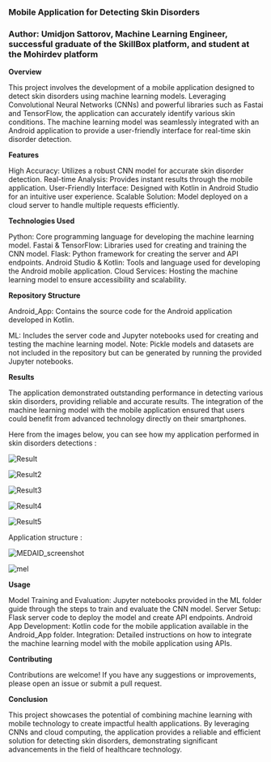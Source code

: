 ###  **Mobile Application for Detecting Skin Disorders**
###  Author: Umidjon Sattorov, Machine Learning Engineer, successful graduate of the SkillBox platform, and student at the Mohirdev platform

**Overview**

This project involves the development of a mobile application designed to detect skin disorders using machine learning models. Leveraging Convolutional Neural Networks (CNNs) and powerful libraries such as Fastai and TensorFlow, the application can accurately identify various skin conditions. The machine learning model was seamlessly integrated with an Android application to provide a user-friendly interface for real-time skin disorder detection.

**Features**

High Accuracy: Utilizes a robust CNN model for accurate skin disorder detection.
Real-time Analysis: Provides instant results through the mobile application.
User-Friendly Interface: Designed with Kotlin in Android Studio for an intuitive user experience.
Scalable Solution: Model deployed on a cloud server to handle multiple requests efficiently.

**Technologies Used**

Python: Core programming language for developing the machine learning model.
Fastai & TensorFlow: Libraries used for creating and training the CNN model.
Flask: Python framework for creating the server and API endpoints.
Android Studio & Kotlin: Tools and language used for developing the Android mobile application.
Cloud Services: Hosting the machine learning model to ensure accessibility and scalability.

**Repository Structure**

Android_App: Contains the source code for the Android application developed in Kotlin.

ML: Includes the server code and Jupyter notebooks used for creating and testing the machine learning model. Note: Pickle models and datasets are not included in the repository but can be generated by running the provided Jupyter notebooks.

**Results**

The application demonstrated outstanding performance in detecting various skin disorders, providing reliable and accurate results. The integration of the machine learning model with the mobile application ensured that users could benefit from advanced technology directly on their smartphones.

Here from the images below, you can see how my application performed in skin disorders detections : 

![Result](https://github.com/user-attachments/assets/ded83e71-0780-42d3-8131-9050b7be5ed6)

![Result2](https://github.com/user-attachments/assets/e184a0cc-a991-4160-9610-8b1790957874)

![Result3](https://github.com/user-attachments/assets/e9361a78-03fd-4fdf-930d-ebd2c151a678)

![Result4](https://github.com/user-attachments/assets/ed39c696-6eb6-444e-b62f-92be618d69f7)

![Result5](https://github.com/user-attachments/assets/e658dcea-bbbf-41c2-9e6f-ced68586399c)

Application structure : 

![MEDAID_screenshot](https://github.com/user-attachments/assets/a19fd37a-0ab8-4763-9e29-fb520b30c139)

![mel](https://github.com/user-attachments/assets/f9ccaeb0-a827-49e1-a6ef-1725dbb80124)

**Usage**

Model Training and Evaluation: Jupyter notebooks provided in the ML folder guide through the steps to train and evaluate the CNN model.
Server Setup: Flask server code to deploy the model and create API endpoints.
Android App Development: Kotlin code for the mobile application available in the Android_App folder.
Integration: Detailed instructions on how to integrate the machine learning model with the mobile application using APIs.

**Contributing**

Contributions are welcome! If you have any suggestions or improvements, please open an issue or submit a pull request.

**Conclusion**

This project showcases the potential of combining machine learning with mobile technology to create impactful health applications. By leveraging CNNs and cloud computing, the application provides a reliable and efficient solution for detecting skin disorders, demonstrating significant advancements in the field of healthcare technology.
